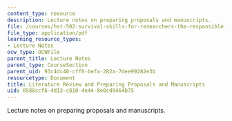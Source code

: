 ```yaml
---
content_type: resource
description: Lecture notes on preparing proposals and manuscripts.
file: /courses/hst-502-survival-skills-for-researchers-the-responsible-conduct-of-research-spring-2003/0588ccf64d13c8104e448e0cd9464b75_6roposalsmanus.pdf
file_type: application/pdf
learning_resource_types:
- Lecture Notes
ocw_type: OCWFile
parent_title: Lecture Notes
parent_type: CourseSection
parent_uid: 93c4dc40-cff0-befa-282a-7dee99282e3b
resourcetype: Document
title: Literature Review and Preparing Proposals and Manuscripts
uid: 0588ccf6-4d13-c810-4e44-8e0cd9464b75
---
```

Lecture notes on preparing proposals and manuscripts.

